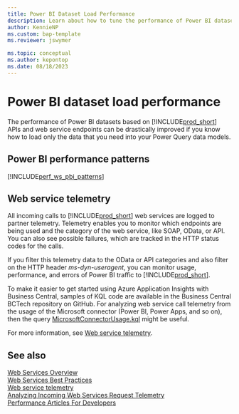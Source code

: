 ```yaml
---
title: Power BI Dataset Load Performance
description: Learn about how to tune the performance of Power BI dataset load time based on Business Central web services and APIs
author: KennieNP
ms.custom: bap-template
ms.reviewer: jswymer

ms.topic: conceptual
ms.author: kepontop
ms.date: 08/18/2023
---
```


# Power BI dataset load performance

The performance of Power BI datasets based on [!INCLUDE[prod_short](../includes/prod_short.md)] APIs and web service endpoints can be drastically improved if you know how to load only the data that you need into your Power Query data models.

## Power BI performance patterns

[!INCLUDE[perf_ws_pbi_patterns](../includes/include-webservices-pbi-performance-patterns.md)]

## Web service telemetry

All incoming calls to [!INCLUDE[prod_short](../includes/prod_short.md)] web services are logged to partner telemetry. Telemetry enables you to monitor which endpoints are being used and the category of the web service, like SOAP, OData, or API. You can also see possible failures, which are tracked in the HTTP status codes for the calls.

If you filter this telemetry data to the OData or API categories and also filter on the HTTP header _ms-dyn-useragent_, you can monitor usage, performance, and errors of Power BI traffic to [!INCLUDE[prod_short](../includes/prod_short.md)].

To make it easier to get started using Azure Application Insights with Business Central, samples of KQL code are available in the Business Central BCTech repository on GitHub. For analyzing web service call telemetry from the usage of the Microsoft connector (Power BI, Power Apps, and so on), then the query 
[MicrosoftConnectorUsage.kql](https://github.com/microsoft/BCTech/blob/master/samples/AppInsights/KQL/Queries/HelperQueries/MicrosoftConnectorUsage.kql) might be useful.


For more information, see [Web service telemetry](web-service-telemetry.md).

## See also

[Web Services Overview](web-services.md)  
[Web Services Best Practices](Web-Services-Best-Practices.md)  
[Web service telemetry](web-service-telemetry.md)   
[Analyzing Incoming Web Services Request Telemetry](../administration/telemetry-webservices-trace.md)  
[Performance Articles For Developers](../performance/performance-developer.md)   
